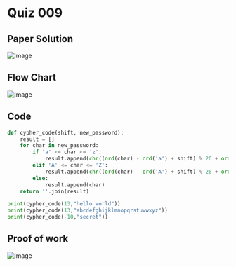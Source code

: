 # Quiz 009

## Paper Solution
![image](https://github.com/user-attachments/assets/2d12b8ed-4a09-4cd5-ae6f-8c9e49eb4bf7)

## Flow Chart
![image](https://github.com/user-attachments/assets/3b58475a-3fc0-4d13-ac81-b5af49b8c2a3)

## Code
```.py
def cypher_code(shift, new_password):
    result = []
    for char in new_password:
        if 'a' <= char <= 'z':
            result.append(chr((ord(char) - ord('a') + shift) % 26 + ord('a')))
        elif 'A' <= char <= 'Z':
            result.append(chr((ord(char) - ord('A') + shift) % 26 + ord('A')))
        else:
            result.append(char)
    return ''.join(result)

print(cypher_code(13,"hello world"))
print(cypher_code(13,"abcdefghijklmnopqrstuvwxyz"))
print(cypher_code(-10,"secret"))


```
## Proof of work
![image](https://github.com/user-attachments/assets/262f458f-4726-4c55-b01f-0e940d8c6901)

